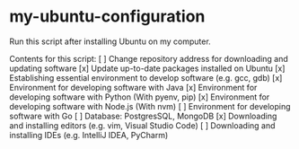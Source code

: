 # my-ubuntu-configuration
Run this script after installing Ubuntu on my computer.

Contents for this script:
[ ] Change repository address for downloading and updating software
[x] Update up-to-date packages installed on Ubuntu 
[x] Establishing essential environment to develop software (e.g. gcc, gdb)
[x] Environment for developing software with Java
[x] Environment for developing software with Python (With pyenv, pip)
[x] Environment for developing software with Node.js (With nvm)
[ ] Environment for developing software with Go
[ ] Database: PostgresSQL, MongoDB
[x] Downloading and installing editors (e.g. vim, Visual Studio Code)
[ ] Downloading and installing IDEs (e.g. IntelliJ IDEA, PyCharm)
